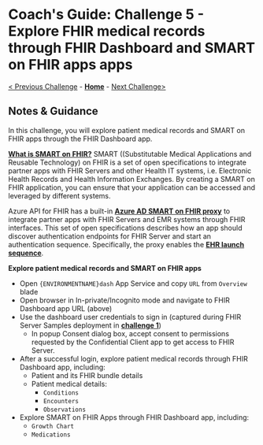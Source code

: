 # Coach's Guide: Challenge 5 - Explore FHIR medical records through FHIR Dashboard and SMART on FHIR apps apps

[< Previous Challenge](./Solution04.md) - **[Home](./readme.md)** - [Next Challenge>](./Solution06.md)

## Notes & Guidance

In this challenge, you will explore patient medical records and SMART on FHIR apps through the FHIR Dashboard app. 

**[What is SMART on FHIR?](https://docs.microsoft.com/en-us/azure/healthcare-apis/fhir-faq#what-is-smart-on-fhir)** 
SMART ((Substitutable Medical Applications and Reusable Technology) on FHIR is a set of open specifications to integrate partner apps with FHIR Servers and other Health IT systems, i.e. Electronic Health Records and Health Information Exchanges.  By creating a SMART on FHIR application, you can ensure that your application can be accessed and leveraged by different systems.

Azure API for FHIR has a built-in **[Azure AD SMART on FHIR proxy](https://docs.microsoft.com/en-us/azure/healthcare-apis/use-smart-on-fhir-proxy)** to integrate partner apps with FHIR Servers and EMR systems through FHIR interfaces. This set of open specifications describes how an app should discover authentication endpoints for FHIR Server and start an authentication sequence.  Specifically, the proxy enables the **[EHR launch sequence](https://hl7.org/fhir/smart-app-launch/#ehr-launch-sequence)**.  

**Explore patient medical records and SMART on FHIR apps**
- Open `{ENVIRONMENTNAME}dash` App Service and copy `URL` from `Overview` blade
- Open browser in In-private/Incognito mode and navigate to FHIR Dashboard app URL (above) 
- Use the dashboard user credentials to sign in (captured during FHIR Server Samples deployment in **[challenge 1](./Solution01.md)**)
  - In popup Consent dialog box, accept consent to permissions requested by the Confidential Client app to get access to FHIR Server.
- After a successful login, explore patient medical records through FHIR Dashboard app, including:
    - Patient and its FHIR bundle details
    - Patient medical details:
        - `Conditions`
        - `Encounters`
        - `Observations`
- Explore SMART on FHIR Apps through FHIR Dashboard app, including:
    - `Growth Chart`
    - `Medications`